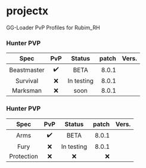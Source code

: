 # projectx
GG-Loader PvP Profiles for Rubim_RH

### Hunter PVP
Spec  | PvP | Status | patch | Vers.
:------: | :-----: | :---: | -----: | :------:
Beastmaster    | :heavy_check_mark:    |  BETA   |  8.0.1 |   |  
Survival   | :x:    |  In testing   |  8.0.1 |   | 
Marksman   | :x:    |  soon   |  8.0.1 |   | 

### Hunter PVP
Spec  | PvP | Status | patch | Vers.
:------: | :-----: | :---: | -----: | :------:
Arms    | :heavy_check_mark:    |  BETA   |  8.0.1 |   |  
Fury   | :x:    |  In testing   |  8.0.1 |   | 
Protection   | :x:    |  :x:   |  :x: |   | 

